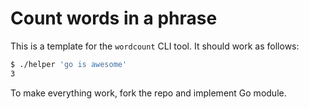 # Count words in a phrase

This is a template for the `wordcount` CLI tool. It should work as follows:

```bash
$ ./helper 'go is awesome'
3
```

To make everything work, fork the repo and implement Go module.
